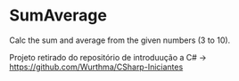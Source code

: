# SumAverage
Calc the sum and average from the given numbers (3 to 10).

Projeto retirado do repositório de introduução a C# -> https://github.com/Wurthma/CSharp-Iniciantes

